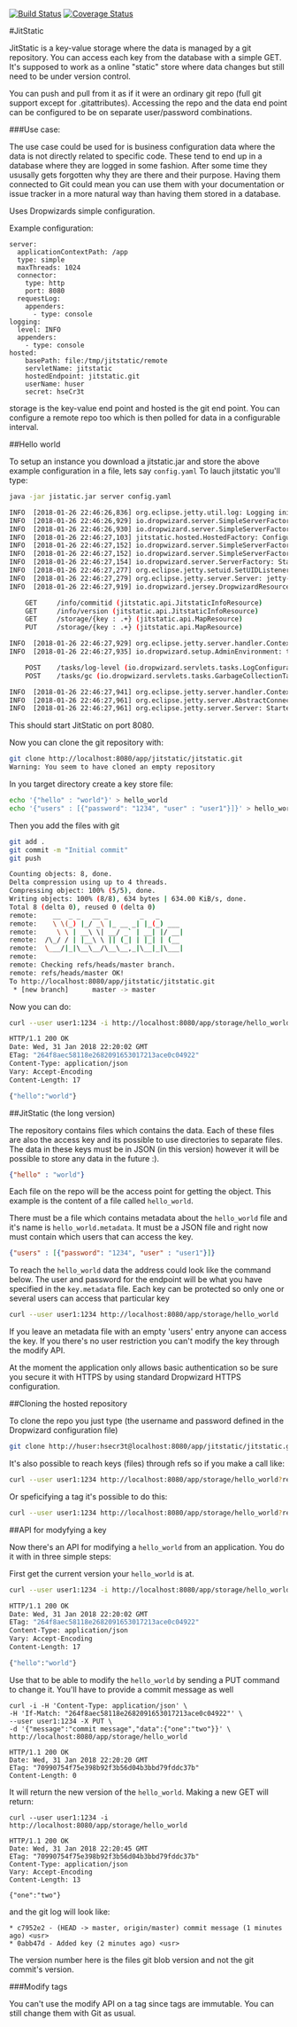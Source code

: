 [![Build Status](https://travis-ci.org/hheg/jitstatic.svg?branch=master)](https://travis-ci.org/hheg/jitstatic)
[![Coverage Status](https://coveralls.io/repos/github/hheg/jitstatic/badge.svg?branch=master)](https://coveralls.io/github/hheg/jitstatic?branch=master)

#JitStatic

JitStatic is a key-value storage where the data is managed by a git repository. You can access each key from the database with a simple GET.
It's supposed to work as a online "static" store where data changes but still need to be under version control.

You can push and pull from it as if it were an ordinary git repo (full git support except for .gitattributes). Accessing the repo and the data end point can be configured to be on separate user/password combinations.

###Use case:

The use case could be used for is business configuration data where the data is not directly related to specific code. These tend to end up in a database where they are logged in some fashion. After some time they ususally gets forgotten why they are there and their purpose. Having them connected to Git could mean you can use them with your documentation or issue tracker in a more natural way than having them stored in a database. 

Uses Dropwizards simple configuration.

Example configuration:
```
server:
  applicationContextPath: /app
  type: simple
  maxThreads: 1024
  connector:
    type: http
    port: 8080
  requestLog:
    appenders:
      - type: console
logging:
  level: INFO
  appenders:
    - type: console
hosted:
    basePath: file:/tmp/jitstatic/remote
    servletName: jitstatic
    hostedEndpoint: jitstatic.git
    userName: huser
    secret: hseCr3t
```
storage is the key-value end point and hosted is the git end point. You can configure a remote repo too which is then polled for data in a configurable interval.

##Hello world

To setup an instance you download a jitstatic.jar and store the above example configuration in a file, lets say `config.yaml`
To lauch jitstatic you'll type:
```bash
java -jar jistatic.jar server config.yaml

INFO  [2018-01-26 22:46:26,836] org.eclipse.jetty.util.log: Logging initialized @1686ms to org.eclipse.jetty.util.log.Slf4jLog
INFO  [2018-01-26 22:46:26,929] io.dropwizard.server.SimpleServerFactory: Registering jersey handler with root path prefix: /app
INFO  [2018-01-26 22:46:26,930] io.dropwizard.server.SimpleServerFactory: Registering admin handler with root path prefix: /admin
INFO  [2018-01-26 22:46:27,103] jitstatic.hosted.HostedFactory: Configuring hosted GIT environment on /jitstatic/*
INFO  [2018-01-26 22:46:27,152] io.dropwizard.server.SimpleServerFactory: Registering jersey handler with root path prefix: /app
INFO  [2018-01-26 22:46:27,152] io.dropwizard.server.SimpleServerFactory: Registering admin handler with root path prefix: /admin
INFO  [2018-01-26 22:46:27,154] io.dropwizard.server.ServerFactory: Starting JitstaticApplication
INFO  [2018-01-26 22:46:27,277] org.eclipse.jetty.setuid.SetUIDListener: Opened JitstaticApplication@1b6924cb{HTTP/1.1,[http/1.1]}{0.0.0.0:8080}
INFO  [2018-01-26 22:46:27,279] org.eclipse.jetty.server.Server: jetty-9.4.z-SNAPSHOT
INFO  [2018-01-26 22:46:27,919] io.dropwizard.jersey.DropwizardResourceConfig: The following paths were found for the configured resources:

    GET     /info/commitid (jitstatic.api.JitstaticInfoResource)
    GET     /info/version (jitstatic.api.JitstaticInfoResource)
    GET     /storage/{key : .+} (jitstatic.api.MapResource)
    PUT     /storage/{key : .+} (jitstatic.api.MapResource)

INFO  [2018-01-26 22:46:27,929] org.eclipse.jetty.server.handler.ContextHandler: Started i.d.j.MutableServletContextHandler@644a3add{/app,null,AVAILABLE}
INFO  [2018-01-26 22:46:27,935] io.dropwizard.setup.AdminEnvironment: tasks = 

    POST    /tasks/log-level (io.dropwizard.servlets.tasks.LogConfigurationTask)
    POST    /tasks/gc (io.dropwizard.servlets.tasks.GarbageCollectionTask)

INFO  [2018-01-26 22:46:27,941] org.eclipse.jetty.server.handler.ContextHandler: Started i.d.j.MutableServletContextHandler@153cb763{/admin,null,AVAILABLE}
INFO  [2018-01-26 22:46:27,961] org.eclipse.jetty.server.AbstractConnector: Started JitstaticApplication@1b6924cb{HTTP/1.1,[http/1.1]}{0.0.0.0:8080}
INFO  [2018-01-26 22:46:27,961] org.eclipse.jetty.server.Server: Started @2814ms

```

This should start JitStatic on port 8080.

Now you can clone the git repository with:
```bash
git clone http://localhost:8080/app/jitstatic/jitstatic.git
Warning: You seem to have cloned an empty repository
```
In you target directory create a key store file:
```bash
echo '{"hello" : "world"}' > hello_world
echo '{"users" : [{"password": "1234", "user" : "user1"}]}' > hello_world.metadata
```
Then you add the files with git
```bash
git add .
git commit -m "Initial commit"
git push

Counting objects: 8, done.
Delta compression using up to 4 threads.
Compressing object: 100% (5/5), done.
Writing objects: 100% (8/8), 634 bytes | 634.00 KiB/s, done.
Total 8 (delta 0), reused 0 (delta 0)
remote:    __  _ _   __ _        _   _      
remote:    \ \(_) |_/ _\ |_ __ _| |_(_) ___ 
remote:     \ \ | __\ \| __/ _` | __| |/ __|
remote:  /\_/ / | |__\ \ || (_| | |_| | (__ 
remote:  \___/|_|\__\__/\__\__,_|\__|_|\___|
remote:                                     
remote: Checking refs/heads/master branch.
remote: refs/heads/master OK!
To http://localhost:8080/app/jitstatic/jitstatic.git
 * [new branch]      master -> master
```

Now you can do:
```bash
curl --user user1:1234 -i http://localhost:8080/app/storage/hello_world

HTTP/1.1 200 OK
Date: Wed, 31 Jan 2018 22:20:02 GMT
ETag: "264f8aec58118e2682091653017213ace0c04922"
Content-Type: application/json
Vary: Accept-Encoding
Content-Length: 17

{"hello":"world"}
```

##JitStatic (the long version)

The repository contains files which contains the data. Each of these files are also the access key and its possible to use directories to separate files. The data in these keys must be in JSON (in this version) however it will be possible to store any data in the future :).
```json
{"hello" : "world"}
```
Each file on the repo will be the access point for getting the object. This example is the content of a file called `hello_world`.

There must be a file which contains metadata about the `hello_world` file and it's name is `hello_world.metadata`. It must be a JSON file and right now must contain which users that can access the key.
```json
{"users" : [{"password": "1234", "user" : "user1"}]}
```

To reach the `hello_world` data the address could look like the command below. The user and password for the endpoint will be what you have specified in the `key.metadata` file. Each key can be protected so only one or several users can access that particular key
 
```bash
curl --user user1:1234 http://localhost:8080/app/storage/hello_world
```

If you leave an metadata file with an empty 'users' entry anyone can access the key. If you there's no user restriction you can't modify the key through the modify API.

At the moment the application only allows basic authentication so be sure you secure it with HTTPS by using standard Dropwizard HTTPS configuration.

##Cloning the hosted repository

To clone the repo you just type (the username and password defined in the Dropwizard configuration file)
```bash
git clone http://huser:hsecr3t@localhost:8080/app/jitstatic/jitstatic.git
```
It's also possible to reach keys (files) through refs so if you make a call like:

```bash
curl --user user1:1234 http://localhost:8080/app/storage/hello_world?ref=refs/heads/somebranch
``` 

Or speficifying a tag it's possible to do this:

```bash
curl --user user1:1234 http://localhost:8080/app/storage/hello_world?ref=refs/tags/sometag
``` 

##API for modyfying a key

Now there's an API for modifying a `hello_world` from an application. You do it with in three simple steps:

First get the current version your `hello_world` is at.
```bash
curl --user user1:1234 -i http://localhost:8080/app/storage/hello_world

HTTP/1.1 200 OK
Date: Wed, 31 Jan 2018 22:20:02 GMT
ETag: "264f8aec58118e2682091653017213ace0c04922"
Content-Type: application/json
Vary: Accept-Encoding
Content-Length: 17

{"hello":"world"}
```
Use that to be able to modify the `hello_world` by sending a PUT command to change it. You'll have to provide a commit message as well
```
curl -i -H 'Content-Type: application/json' \
-H 'If-Match: "264f8aec58118e2682091653017213ace0c04922"' \
--user user1:1234 -X PUT \
-d '{"message":"commit message","data":{"one":"two"}}' \
http://localhost:8080/app/storage/hello_world

HTTP/1.1 200 OK
Date: Wed, 31 Jan 2018 22:20:20 GMT
ETag: "70990754f75e398b92f3b56d04b3bbd79fddc37b"
Content-Length: 0

```
It will return the new version of the `hello_world`.
Making a new GET will return:
```
curl --user user1:1234 -i http://localhost:8080/app/storage/hello_world

HTTP/1.1 200 OK
Date: Wed, 31 Jan 2018 22:20:45 GMT
ETag: "70990754f75e398b92f3b56d04b3bbd79fddc37b"
Content-Type: application/json
Vary: Accept-Encoding
Content-Length: 13

{"one":"two"}
```
and the git log will look like:
```git
* c7952e2 - (HEAD -> master, origin/master) commit message (1 minutes ago) <usr>
* 0abb47d - Added key (2 minutes ago) <usr>
```

The version number here is the files git blob version and not the git commit's version.

###Modify tags

You can't use the modify API on a tag since tags are immutable. You can still change them with Git as usual.

